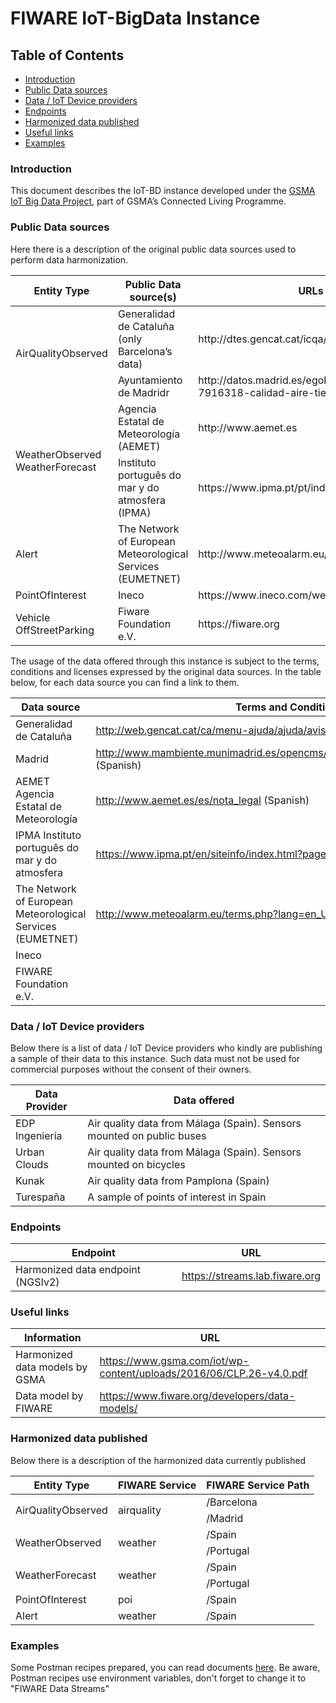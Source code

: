 # FIWARE IoT-BigData Instance 

## Table of Contents

-   [Introduction](#introduction)
-   [Public Data sources](#public-data-sources)
-   [Data / IoT Device providers](#data-/-iot-device-providers)
-   [Endpoints](#endpoints)
-   [Harmonized data published](#harmonized-data-published)
-   [Useful links](#useful-links)
-   [Examples](#examples)

### Introduction
This document describes the IoT-BD instance developed under the [GSMA IoT Big Data Project](https://www.gsma.com/iot/connected-living-mobilising-the-internet-of-things/), part of GSMA’s Connected Living Programme.

### Public Data sources
Here there is a description of the original public data sources used to perform data harmonization. 

<table border="0">
<thead>
<tr>
<th>Entity Type</th>
<th>Public Data source(s)</th>
<th>URLs</th>
</tr>
</thead>
<tbody>
<tr>
<td rowspan="2">AirQualityObserved</td>
<td>Generalidad de Catalu&ntilde;a (only Barcelona&rsquo;s data)</td>
<td>http://dtes.gencat.cat/icqa/</td>
</tr>
<tr>
<td>Ayuntamiento de Madridr</td>
<td>http://datos.madrid.es/egob/catalogo/212531-7916318-calidad-aire-tiempo-real.txt</td>
</tr>
<tr>
<td rowspan="2">WeatherObserved WeatherForecast</td>
<td>Agencia Estatal de Meteorolog&iacute;a (AEMET)</td>
<td>http://www.aemet.es</td>
</tr>
<tr>
<td>Instituto portugu&ecirc;s do mar y do atmosfera (IPMA)</td>
<td>https://www.ipma.pt/pt/index.html</td>
</tr>
<tr>
<td>Alert</td>
<td>The Network of European Meteorological Services (EUMETNET)</td>
<td>http://www.meteoalarm.eu/</td>
</tr>
<tr>
<td>PointOfInterest</td>
<td>Ineco</td>
<td>https://www.ineco.com/webineco/</td>
</tr>
<tr>
<td>Vehicle OffStreetParking</td>
<td>Fiware Foundation e.V.</td>
<td>https://fiware.org</td>
</tr>
</tbody>
</table>

The usage of the data offered through this instance is subject to the terms, conditions and licenses expressed by the original data sources. In the table below, for each data source you can find a link to them.

| Data source                                                | Terms and Conditions                                                                   |
| ---------------------------------------------------------- | -------------------------------------------------------------------------------------- |
| Generalidad de Cataluña                                    | <http://web.gencat.cat/ca/menu-ajuda/ajuda/avis_legal/> (Spanish)                      |
| Madrid                                                     | <http://www.mambiente.munimadrid.es/opencms/opencms/calaire/avisoLegal.html> (Spanish) |
| AEMET Agencia Estatal de Meteorología                      | <http://www.aemet.es/es/nota_legal> (Spanish)                                          |
| IPMA Instituto português do mar y do atmosfera             | <https://www.ipma.pt/en/siteinfo/index.html?page=index.xml> (English)                  |
| The Network of European Meteorological Services (EUMETNET) | <http://www.meteoalarm.eu/terms.php?lang=en_UK> (English)                              |
| Ineco                                                      |                                                                                        |
| FIWARE Foundation e.V.                                     |                                                                                        |

### Data / IoT Device providers
Below there is a list of data / IoT Device providers who kindly are publishing a sample of their data to this instance. Such data must not be used for commercial purposes without the consent of their owners. 

| Data Provider  | Data offered                                                          |
| -------------- | --------------------------------------------------------------------- |
| EDP Ingeniería | Air quality data from Málaga (Spain). Sensors mounted on public buses |
| Urban Clouds   | Air quality data from Málaga (Spain). Sensors mounted on bicycles     |
| Kunak          | Air quality data from Pamplona (Spain)                                |
| Turespaña      | A sample of points of interest in Spain                               |

### Endpoints
| Endpoint                          | URL                            |
| --------------------------------- | ------------------------------ |
| Harmonized data endpoint (NGSIv2) | <https://streams.lab.fiware.org> |

### Useful links
| Information                    | URL                                                                   |
| ------------------------------ | --------------------------------------------------------------------- |
| Harmonized data models by GSMA | <https://www.gsma.com/iot/wp-content/uploads/2016/06/CLP.26-v4.0.pdf> |
| Data model by FIWARE           | <https://www.fiware.org/developers/data-models/>                      |

### Harmonized data published
Below there is a description of the harmonized data currently published

<table border="0">
<thead>
<tr>
<th>Entity Type</th>
<th>FIWARE Service</th>
<th>FIWARE Service Path</th>
</tr>
</thead>
<tbody>
<tr>
<td rowspan="2">AirQualityObserved</td>
<td rowspan="2">airquality</td>
<td>/Barcelona</td>
 </tr>
 <tr>
<td>/Madrid </td>
</tr>
<tr>
<td rowspan="2">WeatherObserved</td>
<td rowspan="2">weather</td>
<td>/Spain</td>
 </tr>
 <tr>
<td>/Portugal</td>
</tr>
<tr>
<td rowspan="2">WeatherForecast</td>
<td rowspan="2">weather</td>
<td>/Spain</td>
 </tr>
 <tr>
 <td>/Portugal</td>
</tr>
<tr>
<td>PointOfInterest</td>
<td>poi</td>
<td>/Spain</td>
</tr>
<tr>
<td>Alert</td>
<td>weather</td>
<td>/Spain</td>
</tr>
</tbody>
</table>

### Examples

Some Postman recipes prepared, you can read documents [here](https://documenter.getpostman.com/view/3940441/RznEMKdr).
Be aware, Postman recipes use environment variables, don't forget to change it to "FIWARE Data Streams"
